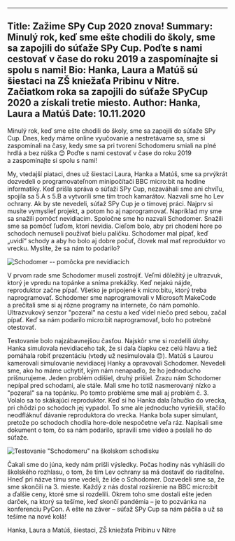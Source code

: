 ------------------------------
Title: Zažime SPy Cup 2020 znova!
Summary: Minulý rok, keď sme ešte chodili do školy, sme sa zapojili
         do súťaže SPy Cup. Poďte s nami cestovať v čase do roku 2019 a zaspomínajte si spolu s nami!
Bio: Hanka, Laura a Matúš sú šiestaci na ZŠ kniežaťa Pribinu v Nitre. Začiatkom roka sa zapojili do súťaže SPyCup 2020 a získali tretie miesto.
Author: Hanka, Laura a Matúš
Date: 10.11.2020
---------------------------

Minulý rok, keď sme ešte chodili do školy, sme sa zapojili do súťaže SPy Cup. Dnes, kedy máme online vyučovanie a nestretávame sa, sme si zaspomínali na časy, kedy sme sa pri tvorení Schodomeru smiali na plné hrdlá a bez rúška 😊 Poďte s nami cestovať v čase do roku 2019 a zaspomínajte si spolu s nami!

My, vtedajší piataci, dnes už šiestaci Laura, Hanka a Matúš, sme sa prvýkrát dozvedeli o programovateľnom minipočítači BBC micro:bit na hodine informatiky. Keď prišla správa o súťaži SPy Cup, nezaváhali sme ani chvíľu, spojila sa 5.A s 5.B a vytvorili sme tím troch kamarátov. Nazvali sme ho Lev ochrany. Ak by ste nevedeli, súťaž SPy Cup je o tímovej práci. Najprv si musíte vymyslieť projekt,  a potom ho aj naprogramovať. Napríklad my sme sa snažili pomôcť nevidiacim. Spoločne sme ho nazvali Schodomer. Snažili sme sa pomôcť ľuďom, ktorí nevidia. Cieľom bolo, aby pri chodení hore po schodoch nemuseli používať bielu paličku. Schodomer mal pípať, keď „uvidí“ schody a aby ho bolo aj dobre počuť, človek mal mať reproduktor vo vrecku. Myslíte, že sa nám to podarilo?

![Schodomer -- pomôcka pre nevidiacich](/images/zazime-spycup-2020-znova-b.jpg)

V prvom rade sme Schodomer museli zostrojiť. Veľmi dôležitý je ultrazvuk, ktorý je vpredu na topánke a sníma prekážky. Keď nejakú nájde, reproduktor začne pípať. Všetko je pripojené k micro:bitu, ktorý treba naprogramovať. Schodomer sme naprogramovali v Microsoft MakeCode a prečítali sme si aj rôzne programy na internete, čo nám pomohlo. Ultrazvukový senzor "pozeral" na cestu a keď videl niečo pred sebou, začal pípať. Keď sa nám podarilo micro:bit naprogramovať, bolo ho potrebné otestovať. 

Testovanie bolo najzábavnejšou časťou. Najskôr sme si rozdelili úlohy. Hanka simulovala nevidiaceho tak, že si dala čiapku cez celú hlavu a tiež pomáhala robiť prezentáciu (vtedy už nesimulovala 😊). Matúš s Laurou kamerovali simulovanie nevidiacej Hanky a opravovali Schodomer.  Nevedeli sme, ako ho máme uchytiť, kým nám nenapadlo, že ho jednoducho prišnurujeme. Jeden problém odišiel, druhý prišiel. Zrazu nám Schodomer nepípal pred schodami, ale stále. Mali sme ho totiž nasmerovaný nízko a "pozeral" sa na topánku. Po tomto probléme sme mali aj problém č. 3. Volalo sa to skákajúci reproduktor. Keď si ho Hanka dala ľahučko do vrecka, pri chôdzi po schodoch jej vypadol. To sme ale jednoducho vyriešili, stačilo neodfláknuť dávanie reproduktora do vrecka. Hanka bola super simulant, pretože po schodoch chodila hore-dole nespočetne veľa ráz. Napísali sme dokument o tom, čo sa nám podarilo, spravili sme video a poslali ho do súťaže.

![Testovanie "Schodomeru" na školskom schodisku](/images/zazime-spycup-2020-znova-c.jpg)

Čakali sme do júna, kedy nám prišli výsledky. Počas hodiny nás vyhlásili do školského rozhlasu, o tom, že tím Lev ochrany sa má dostaviť do riaditeľne. Hneď pri názve tímu sme vedeli, že ide o Schodomer. Dozvedeli sme sa, že sme skončili na 3. mieste. Každý z nás dostal rozšírenie na BBC micro:bit a ďalšie ceny, ktoré sme si rozdelili. Okrem toho sme dostali ešte jeden darček, na ktorý sa tešíme, keď skončí pandémia – je to pozvánka na konferenciu PyCon. A ešte na záver – súťaž SPy Cup sa nám páčila a už sa tešíme na nové kolá!

Hanka, Laura a Matúš, šiestaci, ZŠ kniežaťa Pribinu v Nitre